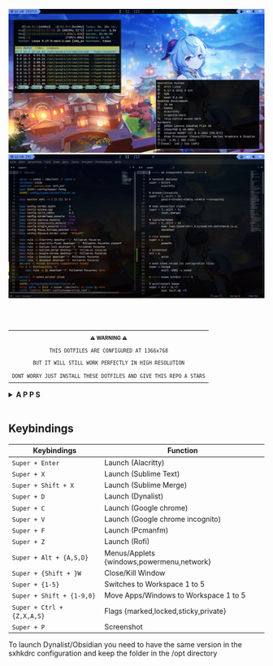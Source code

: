 ![Desktop](/.github/assets/Desktop.png "BSPWM")
![Desktop](/.github/assets/Sublime.png "BSPWM")

<h2></h2><br>

<table align="right">
  <tr>
    <th align="center">
      <sup><sub>⚠ WARNING ⚠</sub></sup>
    </th>
  </tr>
  <tr>
    <td align="center">
      <sup>
         <sub>
            <samp>
                  THIS DOTFILES ARE CONFIGURED AT 1366x768
               <p align="center">
                  BUT IT WILL STILL WORK PERFECTLY IN HIGH RESOLUTION
               </p>
                  DONT WORRY JUST INSTALL THESE DOTFILES AND GIVE THIS REPO A STARS
            </samp>
         </sub>
      </sup>
    </td>
  </tr>
</table>

<details>
<summary><strong>A P P S</strong></summary>

   > This setup only provided for **Arch Linux** (and all Arch-based distributions)

   > Some of these applications are available in the **Arch Linux User Repository** [(AUR)](https://aur.archlinux.org), to install them you need a [Pacman wrapper](https://wiki.archlinux.org/title/AUR_helpers#Pacman_wrappers). I use [Yay](https://github.com/Jguer/yay)

|     Application    |   Description    |
| ------------------ | ---------------- |
| `Alacritty`        | Terminal         |
| `Sublime Text`     | Code editor      |
| `Sublime Merge`    | Git client       |
| `Google chrome`    | Browser          |
| `Dynalist`         | Simple lists     |
| `Obsidian`         | Markdown         |
| `Pcmanfm`          | File manager     |
| `Polybar`          | Status bar       |
| `Rofi`             | App launcher     |
| `Picom`            | Compositor       |
| `Htop`             | Process viewer   |
| `Neofetch`         | Information tool |
| `Scrot`            | Screenshot       |
| `Betterlockscreen` | Lock screen      |

Download [Dynalist](https://dynalist.io/download)/[Obsidian](https://obsidian.md/download) and extract the file to the /opt folder   

</details>

<br>

<a id="keybinds"></a>
## Keybindings

|        Keybindings        |                 Function                 |
| --------------------------| ---------------------------------------- |
| `Super + Enter`           | Launch (Alacritty)                       |
| `Super + X`               | Launch (Sublime Text)                    |
| `Super + Shift + X`       | Launch (Sublime Merge)                   |
| `Super + D`               | Launch (Dynalist)                        |
| `Super + C`               | Launch (Google chrome)                   |
| `Super + V`               | Launch (Google chrome incognito)         |
| `Super + F`               | Launch (Pcmanfm)                         |
| `Super + Z`               | Launch (Rofi)                            |
| `Super + Alt + {A,S,D}`   | Menus/Applets {windows,powermenu,network}|
| `Super + {Shift + }W`     | Close/Kill Window                        |
| `Super + {1-5}`           | Switches to Workspace 1 to 5             |
| `Super + Shift + {1-9,0}` | Move Apps/Windows to Workspace 1 to 5    |
| `Super + Ctrl + {Z,X,A,S}`| Flags {marked,locked,sticky,private}     |
| `Super + P`               | Screenshot                               |

To launch Dynalist/Obsidian you need to have the same version in the sxhkdrc configuration and keep the folder in the /opt directory